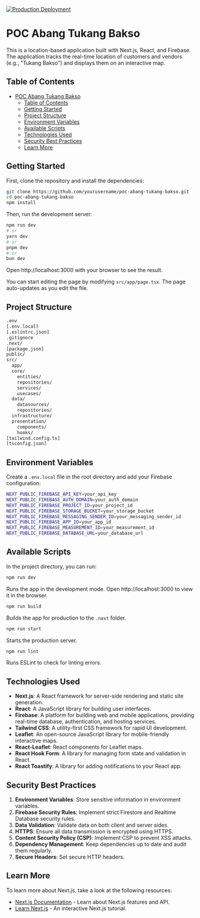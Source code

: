 [![Production Deployment](https://github.com/hmdnprks/poc-abang-tukang-bakso/actions/workflows/production.yaml/badge.svg)](https://github.com/hmdnprks/poc-abang-tukang-bakso/actions/workflows/production.yaml)

# POC Abang Tukang Bakso

This is a location-based application built with Next.js, React, and Firebase. The application tracks the real-time location of customers and vendors (e.g., "Tukang Bakso") and displays them on an interactive map.

## Table of Contents

- [POC Abang Tukang Bakso](#poc-abang-tukang-bakso)
  - [Table of Contents](#table-of-contents)
  - [Getting Started](#getting-started)
  - [Project Structure](#project-structure)
  - [Environment Variables](#environment-variables)
  - [Available Scripts](#available-scripts)
  - [Technologies Used](#technologies-used)
  - [Security Best Practices](#security-best-practices)
  - [Learn More](#learn-more)

## Getting Started

First, clone the repository and install the dependencies:

```bash
git clone https://github.com/yourusername/poc-abang-tukang-bakso.git
cd poc-abang-tukang-bakso
npm install
```

Then, run the development server:

```bash
npm run dev
# or
yarn dev
# or
pnpm dev
# or
bun dev
```

Open http://localhost:3000 with your browser to see the result.

You can start editing the page by modifying `src/app/page.tsx`. The page auto-updates as you edit the file.

## Project Structure

```bash
.env
[.env.local]
[.eslintrc.json]
.gitignore
.next/
[package.json]
public/
src/
  app/
  core/
    entities/
    repositories/
    services/
    usecases/
  data/
    datasources/
    repositories/
  infrastructure/
  presentation/
    components/
    hooks/
[tailwind.config.ts]
[tsconfig.json]
```

## Environment Variables

Create a `.env.local` file in the root directory and add your Firebase configuration:

```bash
NEXT_PUBLIC_FIREBASE_API_KEY=your_api_key
NEXT_PUBLIC_FIREBASE_AUTH_DOMAIN=your_auth_domain
NEXT_PUBLIC_FIREBASE_PROJECT_ID=your_project_id
NEXT_PUBLIC_FIREBASE_STORAGE_BUCKET=your_storage_bucket
NEXT_PUBLIC_FIREBASE_MESSAGING_SENDER_ID=your_messaging_sender_id
NEXT_PUBLIC_FIREBASE_APP_ID=your_app_id
NEXT_PUBLIC_FIREBASE_MEASUREMENT_ID=your_measurement_id
NEXT_PUBLIC_FIREBASE_DATABASE_URL=your_database_url
```

## Available Scripts

In the project directory, you can run:

```bash
npm run dev
```

Runs the app in the development mode. Open http://localhost:3000 to view it in the browser.

```bash
npm run build
```

Builds the app for production to the `.next` folder.

```bash
npm run start
```

Starts the production server.

```bash
npm run lint
```

Runs ESLint to check for linting errors.

## Technologies Used

- **Next.js**: A React framework for server-side rendering and static site generation.
- **React**: A JavaScript library for building user interfaces.
- **Firebase**: A platform for building web and mobile applications, providing real-time database, authentication, and hosting services.
- **Tailwind CSS**: A utility-first CSS framework for rapid UI development.
- **Leaflet**: An open-source JavaScript library for mobile-friendly interactive maps.
- **React-Leaflet**: React components for Leaflet maps.
- **React Hook Form**: A library for managing form state and validation in React.
- **React Toastify**: A library for adding notifications to your React app.

## Security Best Practices

1. **Environment Variables**: Store sensitive information in environment variables.
2. **Firebase Security Rules**: Implement strict Firestore and Realtime Database security rules.
3. **Data Validation**: Validate data on both client and server sides.
4. **HTTPS**: Ensure all data transmission is encrypted using HTTPS.
5. **Content Security Policy (CSP)**: Implement CSP to prevent XSS attacks.
6. **Dependency Management**: Keep dependencies up to date and audit them regularly.
7. **Secure Headers**: Set secure HTTP headers.

## Learn More

To learn more about Next.js, take a look at the following resources:

- [Next.js Documentation](https://nextjs.org/docs) - Learn about Next.js features and API.
- [Learn Next.js](https://nextjs.org/learn) - An interactive Next.js tutorial.
